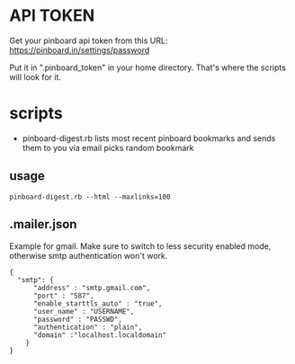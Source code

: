 
# API TOKEN
Get your pinboard api token from this URL: https://pinboard.in/settings/password

Put it in ".pinboard_token" in your home directory. That's where the scripts will look for it.

# scripts

* pinboard-digest.rb
  lists most recent pinboard bookmarks and sends them to you via email
  picks random bookmark

## usage
    pinboard-digest.rb --html --maxlinks=100

## .mailer.json

Example for gmail. Make sure to switch to less security enabled mode, otherwise smtp authentication won't work.

    {
      "smtp": {
          "address" : "smtp.gmail.com",
          "port" : "587",
          "enable_starttls_auto" : "true",
          "user_name" : "USERNAME",
          "password" : "PASSWD",
          "authentication" : "plain",
          "domain" :"localhost.localdomain"
        }
    }
